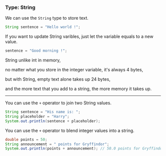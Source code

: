 
### Type: String

We can use the `String` type to store text.

```java
String sentence = "Hello world !";
```

If you want to update String varibles, just let the variable equals to a new value.

```java
sentence = "Good morning !";
```

String unlike int in memory, 

no matter what you store in the integer variable, it's always 4 bytes,

but with String, empty text alone takes up 24 bytes,

and the more text that you add to a string, the more memory it takes up.

---

You can use the `+` operator to join two String values.

```java
String sentence = "His name is: ";
String placeholder = "Harry";
System.out.println(sentence + placeholder);
```

You can use the `+` operator to blend integer values into a string.

```java
double points = 50;
String announcement = " points for Gryffindor";
System.out.println(points + announcement); // 50.0 points for Gryffindor
```

